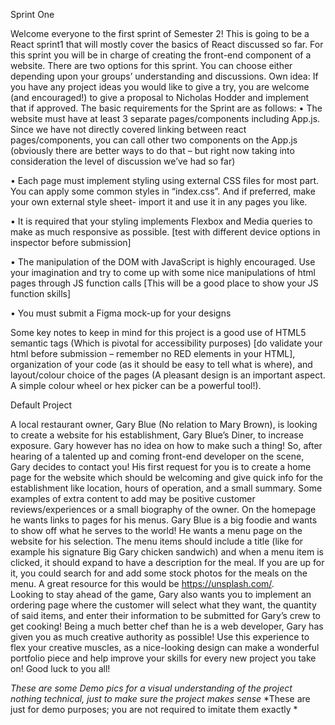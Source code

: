 
Sprint One

Welcome everyone to the first sprint of Semester 2! This is going to be a React sprint1 that will mostly cover the basics of React discussed so far. For this sprint you will be in charge of creating the front-end component of a website. 
There are two options for this sprint. You can choose either depending upon your groups’ understanding and discussions.
Own idea:
If you have any project ideas you would like to give a try, you are welcome (and encouraged!) to give a proposal to Nicholas Hodder and implement that if approved. The basic requirements for the Sprint are as follows:
•	The website must have at least 3 separate pages/components including App.js. Since we have not directly covered linking between react pages/components, you can call other two components on the App.js (obviously there are better ways to do that – but right now taking into consideration the level of discussion we’ve had so far) 

•	Each page must implement styling using external CSS files for most part. You can apply some common styles in “index.css”. And if preferred, make your own external style sheet- import it and use it in any pages you like.

•	It is required that your styling implements Flexbox and Media queries to make as much responsive as possible. [test with different device options in inspector before submission]

•	The manipulation of the DOM with JavaScript is highly encouraged. Use your imagination and try to come up with some nice manipulations of html pages through JS function calls [This will be a good place to show your JS function skills]

•	You must submit a Figma mock-up for your designs

Some key notes to keep in mind for this project is a good use of HTML5 semantic tags (Which is pivotal for accessibility purposes) [do validate your html before submission – remember no RED elements in your HTML], organization of your code (as it should be easy to tell what is where), and layout/colour choice of the pages (A pleasant design is an important aspect. A simple colour wheel or hex picker can be a powerful tool!).

Default Project

A local restaurant owner, Gary Blue (No relation to Mary Brown), is looking to create a website for his establishment, Gary Blue’s Diner, to increase exposure. Gary however has no idea on how to make such a thing! So, after hearing of a talented up and coming front-end developer on the scene, Gary decides to contact you! 
His first request for you is to create a home page for the website which should be welcoming and give quick info for the establishment like location, hours of operation, and a small summary. Some examples of extra content to add may be positive customer reviews/experiences or a small biography of the owner. On the homepage he wants links to pages for his menus.
Gary Blue is a big foodie and wants to show off what he serves to the world! He wants a menu page on the website for his selection. The menu items should include a title (like for example his signature Big Gary chicken sandwich) and when a menu item is clicked, it should expand to have a description for the meal. If you are up for it, you could search for and add some stock photos for the meals on the menu. A great resource for this would be https://unsplash.com/.  
Looking to stay ahead of the game, Gary also wants you to implement an ordering page where the customer will select what they want, the quantity of said items, and enter their information to be submitted for Gary’s crew to get cooking!
Being a much better chef than he is a web developer, Gary has given you as much creative authority as possible! Use this experience to flex your creative muscles, as a nice-looking design can make a wonderful portfolio piece and help improve your skills for every new project you take on! Good luck to you all!


*These are some Demo pics for a visual understanding of the project nothing technical, just to make sure the project makes sense*
*These are just for demo purposes; you are not required to imitate them exactly *

